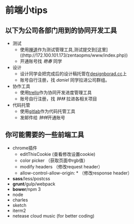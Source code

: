 # 前端小tips

## 以下为公司各部门用到的协同开发工具

* 测试
  * 使用[禅道](http://baike.baidu.com/link?url=5xd07zrDdH43rbcdjf9b0HZYWl2_zprTielWL0SGALvJhU3r28yn2NdhAaBWeVqCc5Cfco4gMQkZDiu5HtSKV_)作为测试管理工具,测试提交到[这里]((http://172.100.101.173/zentaopms/www/index.php))
  * 开通账号找 *艳春* 同学
* 设计
  * 设计同学会把完成后的设计稿托管在[designborad.cc](http://designboard.cc/)上
  * 账号自行注册，找 *daniel* 同学拉进公司群组。
* 协作工具
  * 使用[trello](https://trello.com/)作为协同开发进度管理工具
  * 账号自行注册，找 *钟林* 拉进各相关项目
* 代码托管
  * 使用[gitlab](http://git.qfpay.net/)作为代码托管工具
  * 发邮件给 *钟林*开通账号	

## 你可能需要的一些前端工具
	
* chrome插件
  * editThisCookie (查看修改设置cookie)
  * color picker （获取页面中rgb值）
  * modify headers （修改request header）
  * allow-control-allow-origin: * （修改response header）
* **sass**/less/postcss
* **grunt**/gulp/webpack
* **bower**/npm 3
* node
* charles
* sketch
* iterm2
* netease cloud music (for better coding)